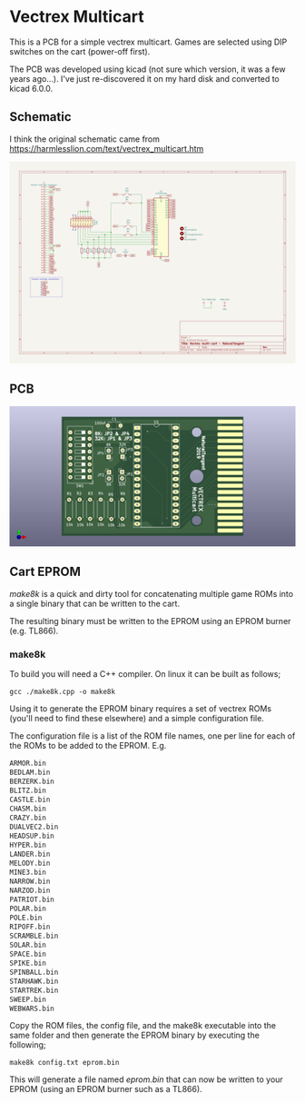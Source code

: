 
# Vectrex Multicart

This is a PCB for a simple vectrex multicart. Games are selected using DIP switches on the cart (power-off first).

The PCB was developed using kicad (not sure which version, it was a few years ago...). I've just re-discovered it on my hard disk and converted to kicad 6.0.0.

## Schematic

I think the original schematic came from https://harmlesslion.com/text/vectrex_multicart.htm

![schematic](pcb\images\multicart.svg "schematic")

## PCB

![PCB](pcb\images\multicart_pcb.png)


## Cart EPROM

_make8k_ is a quick and dirty tool for concatenating multiple game ROMs into a single binary that can be written to the cart.

The resulting binary must be written to the EPROM using an EPROM burner (e.g. TL866).

### make8k

To build you will need a C++ compiler. On linux it can be built as follows;

```shell
gcc ./make8k.cpp -o make8k
```

Using it to generate the EPROM binary requires a set of vectrex ROMs (you'll need to find these elsewhere) and a simple configuration file.

The configuration file is a list of the ROM file names, one per line for each of the ROMs to be added to the EPROM. E.g.

```
ARMOR.bin
BEDLAM.bin
BERZERK.bin
BLITZ.bin
CASTLE.bin
CHASM.bin
CRAZY.bin
DUALVEC2.bin
HEADSUP.bin
HYPER.bin
LANDER.bin
MELODY.bin
MINE3.bin
NARROW.bin
NARZOD.bin
PATRIOT.bin
POLAR.bin
POLE.bin
RIPOFF.bin
SCRAMBLE.bin
SOLAR.bin
SPACE.bin
SPIKE.bin
SPINBALL.bin
STARHAWK.bin
STARTREK.bin
SWEEP.bin
WEBWARS.bin
```

Copy the ROM files, the config file, and the make8k executable into the same folder and then generate the EPROM binary by executing the following;

```shell
make8k config.txt eprom.bin
```

This will generate a file named _eprom.bin_ that can now be written to your EPROM (using an EPROM burner such as a TL866).
